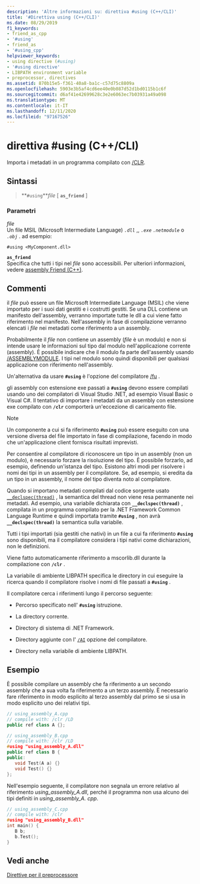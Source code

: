 ```yaml
---
description: 'Altre informazioni su: direttiva #using (C++/CLI)'
title: '#Direttiva using (C++/CLI)'
ms.date: 08/29/2019
f1_keywords:
- friend_as_cpp
- '#using'
- friend_as
- '#using_cpp'
helpviewer_keywords:
- using directive (#using)
- '#using directive'
- LIBPATH environment variable
- preprocessor, directives
ms.assetid: 870b15e5-f361-40a8-ba1c-c57d75c8809a
ms.openlocfilehash: 5903e3b5af4cd6ee40e0b087d52d1bd0115b1c6f
ms.sourcegitcommit: d6af41e42699628c3e2e6063ec7b03931a49a098
ms.translationtype: MT
ms.contentlocale: it-IT
ms.lasthandoff: 12/11/2020
ms.locfileid: "97167526"
---
```

# <a name="using-directive-ccli"></a>direttiva #using (C++/CLI)

Importa i metadati in un programma compilato con [/CLR](../build/reference/clr-common-language-runtime-compilation.md).

## <a name="syntax"></a>Sintassi

> **`#using`***file* [ **`as_friend`** ]

### <a name="parameters"></a>Parametri

*file*\
Un file MSIL (Microsoft Intermediate Language) *`.dll`* ,, *`.exe`* *`.netmodule`* o *`.obj`* . ad esempio:

`#using <MyComponent.dll>`

**`as_friend`**\
Specifica che tutti i tipi nel *file* sono accessibili. Per ulteriori informazioni, vedere [assembly Friend (C++)](../dotnet/friend-assemblies-cpp.md).

## <a name="remarks"></a>Commenti

il *file* può essere un file Microsoft Intermediate Language (MSIL) che viene importato per i suoi dati gestiti e i costrutti gestiti. Se una DLL contiene un manifesto dell'assembly, verranno importate tutte le dll a cui viene fatto riferimento nel manifesto. Nell'assembly in fase di compilazione verranno elencati i *file* nei metadati come riferimento a un assembly.

Probabilmente il *file* non contiene un assembly (*file* è un modulo) e non si intende usare le informazioni sul tipo dal modulo nell'applicazione corrente (assembly). È possibile indicare che il modulo fa parte dell'assembly usando [/ASSEMBLYMODULE](../build/reference/assemblymodule-add-a-msil-module-to-the-assembly.md). I tipi nel modulo sono quindi disponibili per qualsiasi applicazione con riferimento nell'assembly.

Un'alternativa da usare **`#using`** è l'opzione del compilatore [/fu](../build/reference/fu-name-forced-hash-using-file.md) .

gli assembly con estensione exe passati a **`#using`** devono essere compilati usando uno dei compilatori di Visual Studio .NET, ad esempio Visual Basic o Visual C#.  Il tentativo di importare i metadati da un assembly con estensione exe compilato con **`/clr`** comporterà un'eccezione di caricamento file.

> [!NOTE]
> Un componente a cui si fa riferimento **`#using`** può essere eseguito con una versione diversa del file importato in fase di compilazione, facendo in modo che un'applicazione client fornisca risultati imprevisti.

Per consentire al compilatore di riconoscere un tipo in un assembly (non un modulo), è necessario forzare la risoluzione del tipo. È possibile forzarlo, ad esempio, definendo un'istanza del tipo. Esistono altri modi per risolvere i nomi dei tipi in un assembly per il compilatore. Se, ad esempio, si eredita da un tipo in un assembly, il nome del tipo diventa noto al compilatore.

Quando si importano metadati compilati dal codice sorgente usato [`__declspec(thread)`](../cpp/thread.md) , la semantica del thread non viene resa permanente nei metadati. Ad esempio, una variabile dichiarata con **`__declspec(thread)`** , compilata in un programma compilato per la .NET Framework Common Language Runtime e quindi importata tramite **`#using`** , non avrà **`__declspec(thread)`** la semantica sulla variabile.

Tutti i tipi importati (sia gestiti che nativi) in un file a cui fa riferimento **`#using`** sono disponibili, ma il compilatore considera i tipi nativi come dichiarazioni, non le definizioni.

Viene fatto automaticamente riferimento a mscorlib.dll durante la compilazione con **`/clr`** .

La variabile di ambiente LIBPATH specifica le directory in cui eseguire la ricerca quando il compilatore risolve i nomi di file passati a **`#using`** .

Il compilatore cerca i riferimenti lungo il percorso seguente:

- Percorso specificato nell' **`#using`** istruzione.

- La directory corrente.

- Directory di sistema di .NET Framework.

- Directory aggiunte con l' [`/AI`](../build/reference/ai-specify-metadata-directories.md) opzione del compilatore.

- Directory nella variabile di ambiente LIBPATH.

## <a name="examples"></a>Esempio

È possibile compilare un assembly che fa riferimento a un secondo assembly che a sua volta fa riferimento a un terzo assembly. È necessario fare riferimento in modo esplicito al terzo assembly dal primo se si usa in modo esplicito uno dei relativi tipi.

```cpp
// using_assembly_A.cpp
// compile with: /clr /LD
public ref class A {};
```

```cpp
// using_assembly_B.cpp
// compile with: /clr /LD
#using "using_assembly_A.dll"
public ref class B {
public:
   void Test(A a) {}
   void Test() {}
};
```

Nell'esempio seguente, il compilatore non segnala un errore relativo al riferimento *using_assembly_A.dll*, perché il programma non usa alcuno dei tipi definiti in *using_assembly_A. cpp*.

```cpp
// using_assembly_C.cpp
// compile with: /clr
#using "using_assembly_B.dll"
int main() {
   B b;
   b.Test();
}
```

## <a name="see-also"></a>Vedi anche

[Direttive per il preprocessore](../preprocessor/preprocessor-directives.md)
